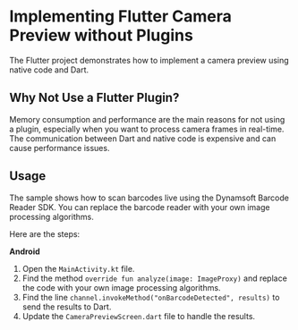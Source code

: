 # Implementing Flutter Camera Preview without Plugins
The Flutter project demonstrates how to implement a camera preview using native code and Dart.

## Why Not Use a Flutter Plugin?
Memory consumption and performance are the main reasons for not using a plugin, especially when you want to process camera frames in real-time. The communication between Dart and native code is expensive and can cause performance issues.

## Usage
The sample shows how to scan barcodes live using the Dynamsoft Barcode Reader SDK. You can replace the barcode reader with your own image processing algorithms.

Here are the steps:

**Android**

1. Open the `MainActivity.kt` file.
2. Find the method `override fun analyze(image: ImageProxy)` and replace the code with your own image processing algorithms.
3. Find the line `channel.invokeMethod("onBarcodeDetected", results)` to send the results to Dart.
4. Update the `CameraPreviewScreen.dart` file to handle the results.
